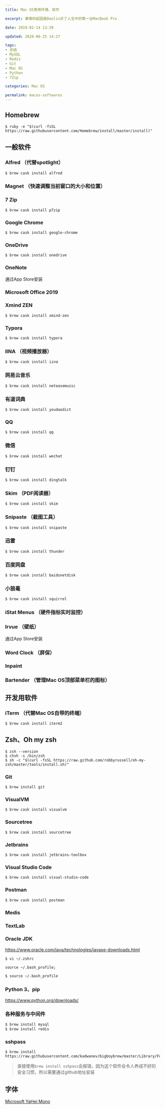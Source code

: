 ```yaml
---
title: Mac OS常用环境、软件

excerpt: 事情的起因是Deolin买了人生中的第一台MacBook Pro

date: 2019-02-14 13:39

updated: 2020-06-25 14:27

tags:
- 总结
- MySQL
- Redis
- Git
- Mac OS
- Python
- 7Zip

categories: Mac OS

permalink: macos-softwares
---
```


## Homebrew

~~~shell
$ ruby -e "$(curl -fsSL https://raw.githubusercontent.com/Homebrew/install/master/install)"
~~~



## 一般软件

### Alfred （代替spotlight）

~~~shell
$ brew cask install alfred
~~~



### Magnet （快速调整当前窗口的大小和位置）



### 7 Zip

~~~shell
$ brew cask install p7zip
~~~



### Google Chrome

~~~shell
$ brew cask install google-chrome
~~~



### OneDrive

~~~shell
$ brew cask install onedrive
~~~



### OneNote

通过App Store安装



### Microsoft Office 2019



### Xmind ZEN

~~~shell
$ brew cask install xmind-zen
~~~



### Typora

~~~shell
$ brew cask install typora
~~~



### IINA （视频播放器）

~~~shell
$ brew cask install iina
~~~

 

### 网易云音乐

~~~shell
$ brew cask install neteasemusic
~~~



### 有道词典

~~~shell
$ brew cask install youdaodict
~~~



### QQ

~~~shell
$ brew cask install qq
~~~



### 微信

~~~shell
$ brew cask install wechat
~~~



### 钉钉

~~~shell
$ brew cask install dingtalk
~~~



### Skim （PDF阅读器）

~~~shell
$ brew cask install skim
~~~



### Snipaste （截图工具）

~~~shell
$ brew cask install snipaste
~~~



### 迅雷

~~~shell
$ brew cask install thunder
~~~



### 百度网盘

~~~shell
$ brew cask install baidunetdisk
~~~



### 小狼毫

~~~shell
$ brew cask install squirrel
~~~



### iStat Menus （硬件指标实时监控）



### Irvue （壁纸）

通过App Store安装



### Word Clock （屏保）



###  Inpaint



### Bartender （管理Mac OS顶部菜单栏的图标）



## 开发用软件

### iTerm （代替Mac OS自带的终端）

~~~shell
$ brew cask install iterm2
~~~



## Zsh、Oh my zsh

~~~shell
$ zsh --version
$ chsh -s /bin/zsh
$ sh -c "$(curl -fsSL https://raw.github.com/robbyrussell/oh-my-zsh/master/tools/install.sh)"
~~~



###  Git

~~~shell
$ brew install git 
~~~



### VisualVM

~~~shell
$ brew cask install visualvm
~~~



### Sourcetree

~~~shell
$ brew cask install sourcetree
~~~



### Jetbrains

~~~shell
$ brew cask install jetbrains-toolbox
~~~



### Visual Studio Code

~~~shell
$ brew cask install visual-studio-code
~~~



### Postman

~~~shell
$ brew cask install postman
~~~



### Medis



### TextLab



### Oracle JDK

https://www.oracle.com/java/technologies/javase-downloads.html

~~~shell
$ vi ~/.zshrc

source ~/.bash_profile;

$ source ~/.bash_profile
~~~



### Python 3、pip

https://www.python.org/downloads/



### 各种服务与中间件

~~~bash
$ brew install mysql
$ brew install redis
~~~



### sshpass

~~~shell
$ brew install https://raw.githubusercontent.com/kadwanev/bigboybrew/master/Library/Formula/sshpass.rb
~~~

> 直接使用`brew install sshpass`会报错，因为这个软件会令人养成不好的安全习惯，所以需要通过github地址安装



## 字体

[Microsoft YaHei Mono](https://www.onlinewebfonts.com/download/9798f64007ae3426b2336e57dae4149c)

